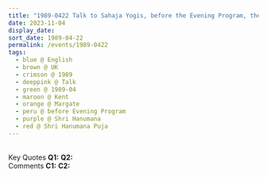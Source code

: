 ```yaml
---
title: "1989-0422 Talk to Sahaja Yogis, before the Evening Program, the day before Śhrī Hanumāna Pūjā, Cliftonville, Margate (123 kms ESE of London), Kent, UK"
date: 2023-11-04
display_date: 
sort_date: 1989-04-22
permalink: /events/1989-0422
tags:
  - blue @ English
  - brown @ UK
  - crimson @ 1989
  - deeppink @ Talk
  - green @ 1989-04
  - maroon @ Kent
  - orange @ Margate
  - peru @ before Evening Program
  - purple @ Shri Hanumana
  - red @ Shri Hanumana Puja
---
```


<br>

<wave-list>
  <list-title color="DarkSeaGreen" width="55">Key Quotes</list-title>
  <list-item color="BlanchedAlmond" width="280"><b>Q1:</b> <i></i></list-item>
  <list-item color="Lavender" width="280"><b>Q2:</b> <i></i></list-item>
</wave-list>

<br>

<wave-list>
  <list-title color="DarkSeaGreen" width="55">Comments</list-title>
  <list-item color="BlanchedAlmond" width="280"><b>C1:</b> <i></i></list-item>
  <list-item color="Lavender" width="280"><b>C2:</b> <i></i></list-item>
</wave-list>